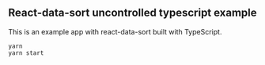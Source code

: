 ## React-data-sort uncontrolled typescript example

This is an example app with react-data-sort built with TypeScript.

```
yarn
yarn start
```
